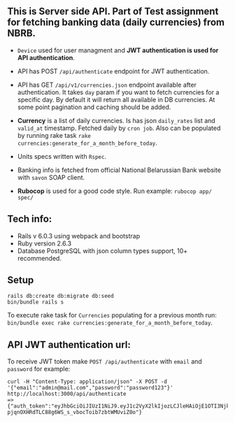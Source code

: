 ## This is Server side API. Part of Test assignment for fetching banking data (daily currencies) from NBRB.

- `Device` used for user managment and **JWT authentication is used for API authentication**.
- API has POST `/api/authenticate` endpoint for JWT authentication.
- API has GET `/api/v1/currencies.json` endpoint available after authentication.
It takes `day` param if you want to fetch currencies for a specific day.
By default it will return all available in DB currencies. At some point pagination and caching should be added.
- **Currency** is a list of daily currencies. Is has json `daily_rates` list and `valid_at` timestamp.
Fetched daily by `cron job`.
Also can be populated by running rake task `rake currencies:generate_for_a_month_before_today`.

- Units specs written with `Rspec`.

- Banking info is fetched from official National Belarussian Bank website with `savon` SOAP client.

- **Rubocop** is used for a good code style. Run example: `rubocop app/ spec/`

## Tech info:
* Rails v 6.0.3 using webpack and bootstrap
* Ruby version 2.6.3
* Database PostgreSQL with json column types support, 10+ recommended.

## Setup
```
rails db:create db:migrate db:seed
bin/bundle rails s
```
To execute rake task for `Currencies` populating for a previous month run:
`bin/bundle exec rake currencies:generate_for_a_month_before_today`.

## API JWT authentication url:
To receive JWT token make `POST /api/authenticate` with `email` and `password`
for example:
```
curl -H "Content-Type: application/json" -X POST -d '{"email":"admin@mail.com","password":"password123"}' http://localhost:3000/api/authenticate
=> {"auth_token":"eyJhbGciOiJIUzI1NiJ9.eyJ1c2VyX2lkIjozLCJleHAiOjE1OTI3Njk2ODR9.Q-pjqnOXHRdTLC88g6WS_s_vbocToib7zbtWMUviZ0o"}
```
